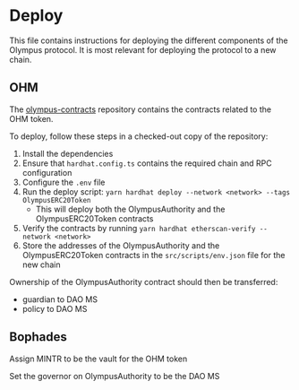 # Deploy

This file contains instructions for deploying the different components of the Olympus protocol. It is most relevant for deploying the protocol to a new chain.

## OHM

The [olympus-contracts](https://github.com/OlympusDAO/olympus-contracts) repository contains the contracts related to the OHM token.

To deploy, follow these steps in a checked-out copy of the repository:

1. Install the dependencies
1. Ensure that `hardhat.config.ts` contains the required chain and RPC configuration
1. Configure the `.env` file
1. Run the deploy script: `yarn hardhat deploy --network <network> --tags OlympusERC20Token`
    - This will deploy both the OlympusAuthority and the OlympusERC20Token contracts
1. Verify the contracts by running `yarn hardhat etherscan-verify --network <network>`
1. Store the addresses of the OlympusAuthority and the OlympusERC20Token contracts in the `src/scripts/env.json` file for the new chain

Ownership of the OlympusAuthority contract should then be transferred:

- guardian to DAO MS
- policy to DAO MS

## Bophades

Assign MINTR to be the vault for the OHM token

Set the governor on OlympusAuthority to be the DAO MS
